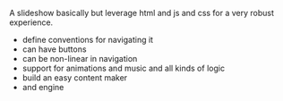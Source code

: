 A slideshow basically but leverage html and js and css for a very robust experience.

- define conventions for navigating it
- can have buttons
- can be non-linear in navigation
- support for animations and music and all kinds of logic
- build an easy content maker
- and engine